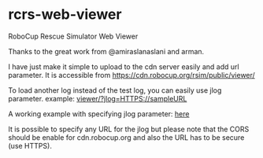 # rcrs-web-viewer
RoboCup Rescue Simulator Web Viewer

Thanks to the great work from @amiraslanaslani and arman. 

I have just make it simple to  upload to the cdn server easily and add url parameter.
It is accessible from https://cdn.robocup.org/rsim/public/viewer/

To load another log instead of the test log, you can easily use jlog parameter.
example: [viewer/?jlog=HTTPS://sampleURL](https://cdn.robocup.org/rsim/public/viewer/testlogs/Aura_kobe__1602264875299_viewer_event_log.jlog.zip)

A working example with specifying jlog parameter: [here](https://cdn.robocup.org/rsim/public/viewer/testlogs/Aura_kobe__1602264875299_viewer_event_log.jlog.zip)

It is possible to specify any URL for the jlog but please note that the CORS should be enable for cdn.robocup.org and also the URL has to be secure (use HTTPS).